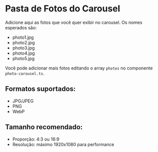 # Pasta de Fotos do Carousel

Adicione aqui as fotos que você quer exibir no carousel. Os nomes esperados são:

- photo1.jpg
- photo2.jpg  
- photo3.jpg
- photo4.jpg
- photo5.jpg

Você pode adicionar mais fotos editando o array `photos` no componente `photo-carousel.ts`.

## Formatos suportados:
- JPG/JPEG
- PNG
- WebP

## Tamanho recomendado:
- Proporção: 4:3 ou 16:9
- Resolução: máximo 1920x1080 para performance
